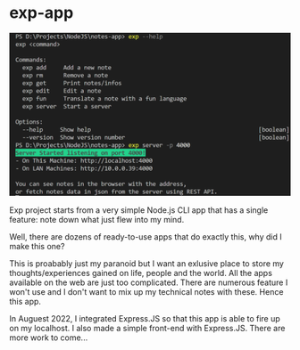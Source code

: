 # exp-app

![snapshot](./public/assets/Snapshot.png)

Exp project starts from a very simple Node.js CLI app that has a single feature: note down what just flew into my mind.

Well, there are dozens of ready-to-use apps that do exactly this, why did I make this one?

This is proabably just my paranoid but I want an exlusive place to store my thoughts/experiences gained on life, people and the world. All the apps available on the web are just too complicated. There are numerous feature I won't use and I don't want to mix up my technical notes with these. Hence this app.

In Auguest 2022, I integrated Express.JS so that this app is able to fire up on my localhost. I also made a simple front-end with Express.JS. There are more work to come...
